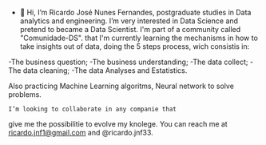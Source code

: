 - 👋 Hi, I’m Ricardo José Nunes Fernandes, 
postgraduate studies in Data analytics and engineering. I’m very interested in Data Science and pretend
to became a Data Scientist. I'm part of a community called "Comunidade-DS". that I'm currently learning the 
mechanisms in how to take insights out of data, doing
the 5 steps process, wich consistis in: 

-The business question; 
-The business understanding; 
-The data collect;
-The data cleaning;
-The data Analyses and Estatistics.

 Also practicing Machine Learning algoritms, Neural network to solve problems.
    
    I’m looking to collaborate in any companie that
give me the possibilitie to evolve my knolege. You 
can reach me at ricardo.jnf1@gmail.com and 
@ricardo.jnf33.

<!---Ricardojnf33/Ricardojnf33 is a ✨ special ✨ repository because its `README.md` (this file) appears on your GitHub profile.
You can click the Preview link to take a look at your changes.
--->
